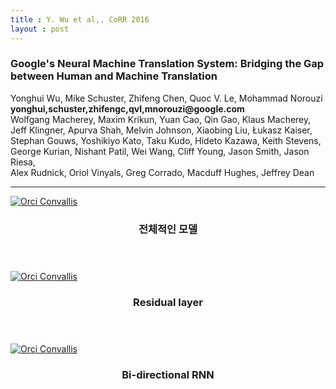 ```yaml
---
title : Y. Wu et al,. CoRR 2016
layout : post
---
```


<h3> Google's Neural Machine Translation System: Bridging the Gap between Human and Machine Translation</h3>

<p>Yonghui Wu, Mike Schuster, Zhifeng Chen, Quoc V. Le, Mohammad Norouzi<br/>
<b>yonghui,schuster,zhifengc,qvl,mnorouzi@google.com</b><br/>
Wolfgang Macherey, Maxim Krikun, Yuan Cao, Qin Gao, Klaus Macherey,<br/>
Jeff Klingner, Apurva Shah, Melvin Johnson, Xiaobing Liu, Łukasz Kaiser,<br/>
Stephan Gouws, Yoshikiyo Kato, Taku Kudo, Hideto Kazawa, Keith Stevens,<br/>
George Kurian, Nishant Patil, Wei Wang, Cliff Young, Jason Smith, Jason Riesa,<br/>
Alex Rudnick, Oriol Vinyals, Greg Corrado, Macduff Hughes, Jeffrey Dean<br/>
</p>
<hr />
<div class="item">
<a href="#" class="image fit"><img src="{{ 'assets/images/gnmt5.png' | relative_url }}" alt="Orci Convallis" /></a>
<header>
  <h3>전체적인 모델</h3>
</header>
</div>
<div class="item">
<a href="#" class="image fit"><img src="{{ 'assets/images/gnmt6.png' | relative_url }}" alt="Orci Convallis" /></a>
<header>
  <h3>Residual layer</h3>
</header>
</div>

<div class="item">
<a href="#" class="image fit"><img src="{{ 'assets/images/gnmt7.png' | relative_url }}" alt="Orci Convallis" /></a>
<header>
  <h3>Bi-directional RNN</h3>
</header>
</div>


